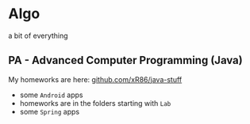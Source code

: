 # Algo
a bit of everything
  
  
## PA - Advanced Computer Programming (Java)

My homeworks are here: [github.com/xR86/java-stuff](https://github.com/xR86/java-stuff)
+ some `Android` apps
+ homeworks are in the folders starting with `Lab`
+ some `Spring` apps
